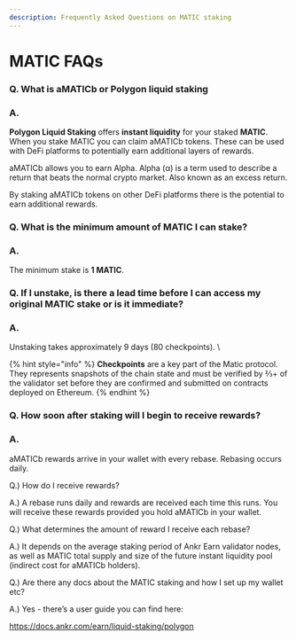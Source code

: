 ```yaml
---
description: Frequently Asked Questions on MATIC staking
---
```


# MATIC FAQs

### **Q. What is aMATICb or Polygon liquid staking**

### **A.**

**Polygon Liquid Staking** offers **instant liquidity** for your staked **MATIC**. When you stake MATIC you can claim aMATICb tokens. These can be used with DeFi platforms to potentially earn additional layers of rewards.

aMATICb allows you to earn Alpha. Alpha (α) is a term used to describe a return that beats the normal crypto market. Also known as an excess return.&#x20;

By staking aMATICb tokens on other DeFi platforms there is the potential to earn additional rewards.

### Q. What is the minimum amount of MATIC I can stake?

### A.

The minimum stake is **1 MATIC**.

### Q. If I unstake, is there a lead time before I can access my original MATIC stake or is it immediate?

### A.

Unstaking takes approximately 9 days (80 checkpoints). \


{% hint style="info" %}
**Checkpoints** are a key part of the Matic protocol. They represents snapshots of the chain state and must be verified by ⅔+ of the validator set before they are confirmed and submitted on contracts deployed on Ethereum.
{% endhint %}

### Q. How soon after staking will I begin to receive rewards?

### A.

aMATICb rewards arrive in your wallet with every rebase. Rebasing occurs daily.&#x20;



&#x20;

Q.) How do I receive rewards?

A.) A rebase runs daily and rewards are received each time this runs. You will receive these rewards provided you hold aMATICb in your wallet.

&#x20;

Q.) What determines the amount of reward I receive each rebase?

A.) It depends on the average staking period of Ankr Earn validator nodes, as well as MATIC total supply and size of the future instant liquidity pool (indirect cost for aMATICb holders).

&#x20;

Q.) Are there any docs about the MATIC staking and how I set up my wallet etc?

A.) Yes - there’s a user guide you can find here:

https://docs.ankr.com/earn/liquid-staking/polygon

&#x20;
